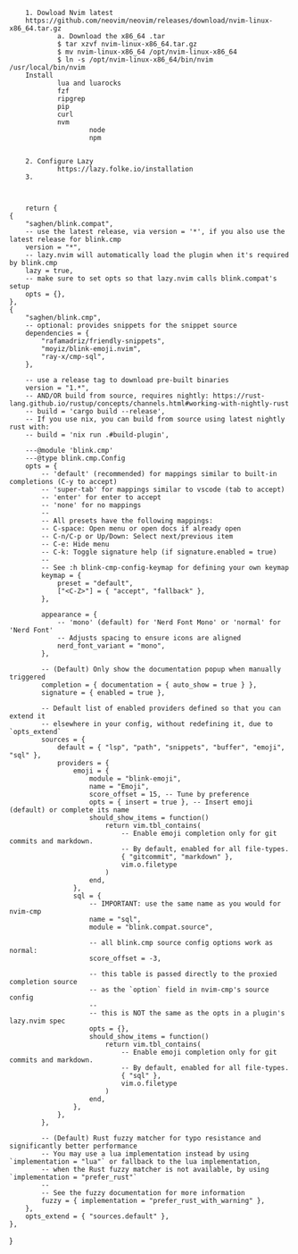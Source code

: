         1. Dowload Nvim latest
        https://github.com/neovim/neovim/releases/download/nvim-linux-x86_64.tar.gz
                a. Download the x86_64 .tar
                $ tar xzvf nvim-linux-x86_64.tar.gz
                $ mv nvim-linux-x86_64 /opt/nvim-linux-x86_64
                $ ln -s /opt/nvim-linux-x86_64/bin/nvim /usr/local/bin/nvim
        Install 
                lua and luarocks
                fzf
                ripgrep
                pip
                curl
                nvm
                        node
                        npm
                
                
        2. Configure Lazy
                https://lazy.folke.io/installation
        3.



        return {
    {
        "saghen/blink.compat",
        -- use the latest release, via version = '*', if you also use the latest release for blink.cmp
        version = "*",
        -- lazy.nvim will automatically load the plugin when it's required by blink.cmp
        lazy = true,
        -- make sure to set opts so that lazy.nvim calls blink.compat's setup
        opts = {},
    },
    {
        "saghen/blink.cmp",
        -- optional: provides snippets for the snippet source
        dependencies = {
            "rafamadriz/friendly-snippets",
            "moyiz/blink-emoji.nvim",
            "ray-x/cmp-sql",
        },

        -- use a release tag to download pre-built binaries
        version = "1.*",
        -- AND/OR build from source, requires nightly: https://rust-lang.github.io/rustup/concepts/channels.html#working-with-nightly-rust
        -- build = 'cargo build --release',
        -- If you use nix, you can build from source using latest nightly rust with:
        -- build = 'nix run .#build-plugin',

        ---@module 'blink.cmp'
        ---@type blink.cmp.Config
        opts = {
            -- 'default' (recommended) for mappings similar to built-in completions (C-y to accept)
            -- 'super-tab' for mappings similar to vscode (tab to accept)
            -- 'enter' for enter to accept
            -- 'none' for no mappings
            --
            -- All presets have the following mappings:
            -- C-space: Open menu or open docs if already open
            -- C-n/C-p or Up/Down: Select next/previous item
            -- C-e: Hide menu
            -- C-k: Toggle signature help (if signature.enabled = true)
            --
            -- See :h blink-cmp-config-keymap for defining your own keymap
            keymap = {
                preset = "default",
                ["<C-Z>"] = { "accept", "fallback" },
            },

            appearance = {
                -- 'mono' (default) for 'Nerd Font Mono' or 'normal' for 'Nerd Font'
                -- Adjusts spacing to ensure icons are aligned
                nerd_font_variant = "mono",
            },

            -- (Default) Only show the documentation popup when manually triggered
            completion = { documentation = { auto_show = true } },
            signature = { enabled = true },

            -- Default list of enabled providers defined so that you can extend it
            -- elsewhere in your config, without redefining it, due to `opts_extend`
            sources = {
                default = { "lsp", "path", "snippets", "buffer", "emoji", "sql" },
                providers = {
                    emoji = {
                        module = "blink-emoji",
                        name = "Emoji",
                        score_offset = 15, -- Tune by preference
                        opts = { insert = true }, -- Insert emoji (default) or complete its name
                        should_show_items = function()
                            return vim.tbl_contains(
                                -- Enable emoji completion only for git commits and markdown.
                                -- By default, enabled for all file-types.
                                { "gitcommit", "markdown" },
                                vim.o.filetype
                            )
                        end,
                    },
                    sql = {
                        -- IMPORTANT: use the same name as you would for nvim-cmp
                        name = "sql",
                        module = "blink.compat.source",

                        -- all blink.cmp source config options work as normal:
                        score_offset = -3,

                        -- this table is passed directly to the proxied completion source
                        -- as the `option` field in nvim-cmp's source config
                        --
                        -- this is NOT the same as the opts in a plugin's lazy.nvim spec
                        opts = {},
                        should_show_items = function()
                            return vim.tbl_contains(
                                -- Enable emoji completion only for git commits and markdown.
                                -- By default, enabled for all file-types.
                                { "sql" },
                                vim.o.filetype
                            )
                        end,
                    },
                },
            },

            -- (Default) Rust fuzzy matcher for typo resistance and significantly better performance
            -- You may use a lua implementation instead by using `implementation = "lua"` or fallback to the lua implementation,
            -- when the Rust fuzzy matcher is not available, by using `implementation = "prefer_rust"`
            --
            -- See the fuzzy documentation for more information
            fuzzy = { implementation = "prefer_rust_with_warning" },
        },
        opts_extend = { "sources.default" },
    },
}
